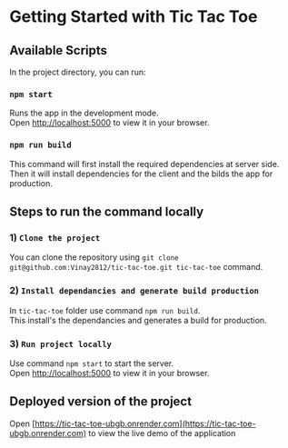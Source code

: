 # Getting Started with Tic Tac Toe

## Available Scripts

In the project directory, you can run:

### `npm start`

Runs the app in the development mode.\
Open [http://localhost:5000](http://localhost:5000) to view it in your browser.

### `npm run build`

This command will first install the required dependencies at server side.\
Then it will install dependencies for the client and the bilds the app for production.

## Steps to run the command locally

### 1) `Clone the project`

You can clone the repository using `git clone git@github.com:Vinay2812/tic-tac-toe.git tic-tac-toe` command.

### 2) `Install dependancies and generate build production`

In `tic-tac-toe` folder use command `npm run build`.\
This install's the dependancies and generates a build for production.

### 3) `Run project locally`

Use command `npm start` to start the server.\
Open [http://localhost:5000](http://localhost:5000) to view it in your browser.

## Deployed version of the  project

Open [https://tic-tac-toe-ubgb.onrender.com](https://tic-tac-toe-ubgb.onrender.com) to view the live demo of the application
